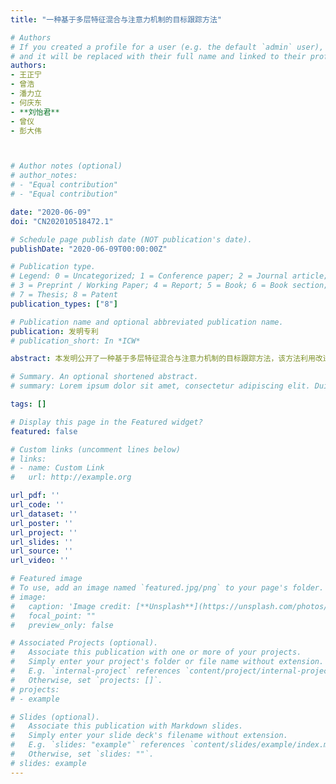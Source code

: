 ```yaml
---
title: "一种基于多层特征混合与注意力机制的目标跟踪方法"

# Authors
# If you created a profile for a user (e.g. the default `admin` user), write the username (folder name) here 
# and it will be replaced with their full name and linked to their profile.
authors:
- 王正宁
- 曾浩
- 潘力立
- 何庆东
- **刘怡君**
- 曾仪
- 彭大伟



# Author notes (optional)
# author_notes:
# - "Equal contribution"
# - "Equal contribution"

date: "2020-06-09"
doi: "CN202010518472.1"

# Schedule page publish date (NOT publication's date).
publishDate: "2020-06-09T00:00:00Z"

# Publication type.
# Legend: 0 = Uncategorized; 1 = Conference paper; 2 = Journal article;
# 3 = Preprint / Working Paper; 4 = Report; 5 = Book; 6 = Book section;
# 7 = Thesis; 8 = Patent
publication_types: ["8"]

# Publication name and optional abbreviated publication name.
publication: 发明专利
# publication_short: In *ICW*

abstract: 本发明公开了一种基于多层特征混合与注意力机制的目标跟踪方法，该方法利用改进的FPN结构将图像浅层特征加以更好的保留利用，这种对浅层特征有更好保留的改进的FPN结构可以输出具有多维度、多尺度特征的融合特征。对不同尺度大小的目标，以及大小在不断变化的目标拥有更好的跟踪能力。将FPN用于级联的RPN上，对于特征提取更加精准，对于保证跟踪时对于相似干扰物有更好的区分，减少错误跟踪的情况发生。同时，利用注意力机制，在空间尺度上，使得网络对目标可能出现的位置给予更多关注，以减少由目标半遮挡，形变，光照等造成的目标丢失或目标跟踪错误的情况。

# Summary. An optional shortened abstract.
# summary: Lorem ipsum dolor sit amet, consectetur adipiscing elit. Duis posuere tellus ac convallis placerat. Proin tincidunt magna sed ex sollicitudin condimentum.

tags: []

# Display this page in the Featured widget?
featured: false

# Custom links (uncomment lines below)
# links:
# - name: Custom Link
#   url: http://example.org

url_pdf: ''
url_code: ''
url_dataset: ''
url_poster: ''
url_project: ''
url_slides: ''
url_source: ''
url_video: ''

# Featured image
# To use, add an image named `featured.jpg/png` to your page's folder. 
# image:
#   caption: 'Image credit: [**Unsplash**](https://unsplash.com/photos/pLCdAaMFLTE)'
#   focal_point: ""
#   preview_only: false

# Associated Projects (optional).
#   Associate this publication with one or more of your projects.
#   Simply enter your project's folder or file name without extension.
#   E.g. `internal-project` references `content/project/internal-project/index.md`.
#   Otherwise, set `projects: []`.
# projects:
# - example

# Slides (optional).
#   Associate this publication with Markdown slides.
#   Simply enter your slide deck's filename without extension.
#   E.g. `slides: "example"` references `content/slides/example/index.md`.
#   Otherwise, set `slides: ""`.
# slides: example
---
```


